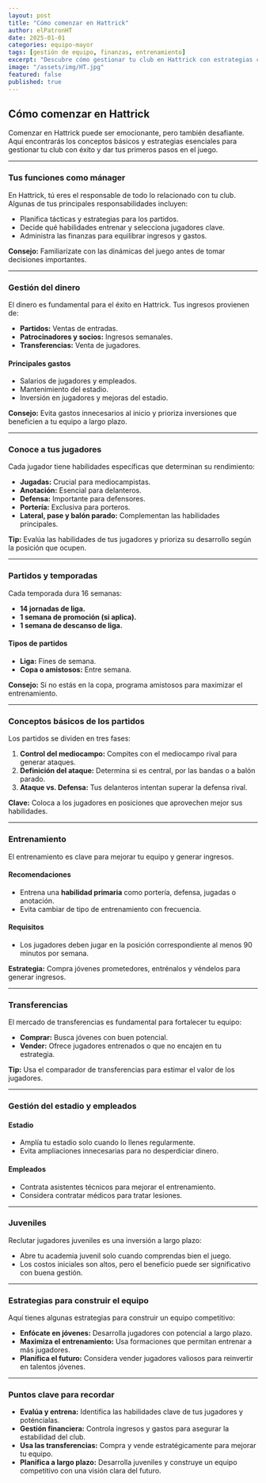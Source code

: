 ```yaml
---
layout: post
title: "Cómo comenzar en Hattrick"
author: elPatronHT
date: 2025-01-01
categories: equipo-mayor
tags: [gestión de equipo, finanzas, entrenamiento]
excerpt: "Descubre cómo gestionar tu club en Hattrick con estrategias clave para principiantes."
image: "/assets/img/HT.jpg"
featured: false
published: true
---
```


## Cómo comenzar en Hattrick

Comenzar en Hattrick puede ser emocionante, pero también desafiante. Aquí encontrarás los conceptos básicos y estrategias esenciales para gestionar tu club con éxito y dar tus primeros pasos en el juego.

---

### Tus funciones como mánager

En Hattrick, tú eres el responsable de todo lo relacionado con tu club. Algunas de tus principales responsabilidades incluyen:

- Planifica tácticas y estrategias para los partidos.
- Decide qué habilidades entrenar y selecciona jugadores clave.
- Administra las finanzas para equilibrar ingresos y gastos.

**Consejo:** Familiarízate con las dinámicas del juego antes de tomar decisiones importantes.

---

### Gestión del dinero

El dinero es fundamental para el éxito en Hattrick. Tus ingresos provienen de:

- **Partidos:** Ventas de entradas.
- **Patrocinadores y socios:** Ingresos semanales.
- **Transferencias:** Venta de jugadores.

#### Principales gastos

- Salarios de jugadores y empleados.
- Mantenimiento del estadio.
- Inversión en jugadores y mejoras del estadio.

**Consejo:** Evita gastos innecesarios al inicio y prioriza inversiones que beneficien a tu equipo a largo plazo.

---

### Conoce a tus jugadores

Cada jugador tiene habilidades específicas que determinan su rendimiento:

- **Jugadas:** Crucial para mediocampistas.
- **Anotación:** Esencial para delanteros.
- **Defensa:** Importante para defensores.
- **Portería:** Exclusiva para porteros.
- **Lateral, pase y balón parado:** Complementan las habilidades principales.

**Tip:** Evalúa las habilidades de tus jugadores y prioriza su desarrollo según la posición que ocupen.

---

### Partidos y temporadas

Cada temporada dura 16 semanas:

- **14 jornadas de liga.**
- **1 semana de promoción (si aplica).**
- **1 semana de descanso de liga.**

#### Tipos de partidos

- **Liga:** Fines de semana.
- **Copa o amistosos:** Entre semana.

**Consejo:** Si no estás en la copa, programa amistosos para maximizar el entrenamiento.

---

### Conceptos básicos de los partidos

Los partidos se dividen en tres fases:

1. **Control del mediocampo:** Compites con el mediocampo rival para generar ataques.
2. **Definición del ataque:** Determina si es central, por las bandas o a balón parado.
3. **Ataque vs. Defensa:** Tus delanteros intentan superar la defensa rival.

**Clave:** Coloca a los jugadores en posiciones que aprovechen mejor sus habilidades.

---

### Entrenamiento

El entrenamiento es clave para mejorar tu equipo y generar ingresos.

#### Recomendaciones

- Entrena una **habilidad primaria** como portería, defensa, jugadas o anotación.
- Evita cambiar de tipo de entrenamiento con frecuencia.

#### Requisitos

- Los jugadores deben jugar en la posición correspondiente al menos 90 minutos por semana.

**Estrategia:** Compra jóvenes prometedores, entrénalos y véndelos para generar ingresos.

---

### Transferencias

El mercado de transferencias es fundamental para fortalecer tu equipo:

- **Comprar:** Busca jóvenes con buen potencial.
- **Vender:** Ofrece jugadores entrenados o que no encajen en tu estrategia.

**Tip:** Usa el comparador de transferencias para estimar el valor de los jugadores.

---

### Gestión del estadio y empleados

#### Estadio

- Amplía tu estadio solo cuando lo llenes regularmente.
- Evita ampliaciones innecesarias para no desperdiciar dinero.

#### Empleados

- Contrata asistentes técnicos para mejorar el entrenamiento.
- Considera contratar médicos para tratar lesiones.

---

### Juveniles

Reclutar jugadores juveniles es una inversión a largo plazo:

- Abre tu academia juvenil solo cuando comprendas bien el juego.
- Los costos iniciales son altos, pero el beneficio puede ser significativo con buena gestión.

---

### Estrategias para construir el equipo

Aquí tienes algunas estrategias para construir un equipo competitivo:

- **Enfócate en jóvenes:** Desarrolla jugadores con potencial a largo plazo.
- **Maximiza el entrenamiento:** Usa formaciones que permitan entrenar a más jugadores.
- **Planifica el futuro:** Considera vender jugadores valiosos para reinvertir en talentos jóvenes.

---

### Puntos clave para recordar

- **Evalúa y entrena:** Identifica las habilidades clave de tus jugadores y poténcialas.
- **Gestión financiera:** Controla ingresos y gastos para asegurar la estabilidad del club.
- **Usa las transferencias:** Compra y vende estratégicamente para mejorar tu equipo.
- **Planifica a largo plazo:** Desarrolla juveniles y construye un equipo competitivo con una visión clara del futuro.